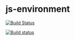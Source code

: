 # js-environment

[![Build Status](https://travis-ci.org/michael-basweti/js-environment.svg?branch=master)](https://travis-ci.org/michael-basweti/js-environment)

[![Build status](https://ci.appveyor.com/api/projects/status/vvcri54gukuh8bcg/branch/master?svg=true)](https://ci.appveyor.com/project/michael-basweti/js-environment/branch/master)
